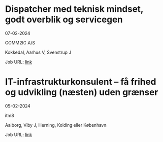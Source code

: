 # Dispatcher med teknisk mindset, godt overblik og servicegen
07-02-2024

COMM2IG A/S

Kokkedal, Aarhus V, Svenstrup J

Job URL: [link](https://www.comm2ig.dk/karriere/dispatcher/)


# IT-infrastrukturkonsulent – få frihed og udvikling (næsten) uden grænser
05-02-2024

itm8

Aalborg, Viby J, Herning, Kolding eller København

Job URL: [link](https://www.jobindex.dk/jobannonce/499672/it-infrastrukturkonsulent-faa-frihed-og-udvikling-naesten-uden-graenser)


